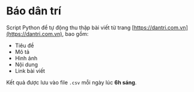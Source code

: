 #  Báo dân trí

Script Python để tự động thu thập bài viết từ trang [https://dantri.com.vn](https://dantri.com.vn), bao gồm:
- Tiêu đề
- Mô tả
- Hình ảnh
- Nội dung
- Link bài viết

Kết quả được lưu vào file `.csv` mỗi ngày lúc **6h sáng**.

